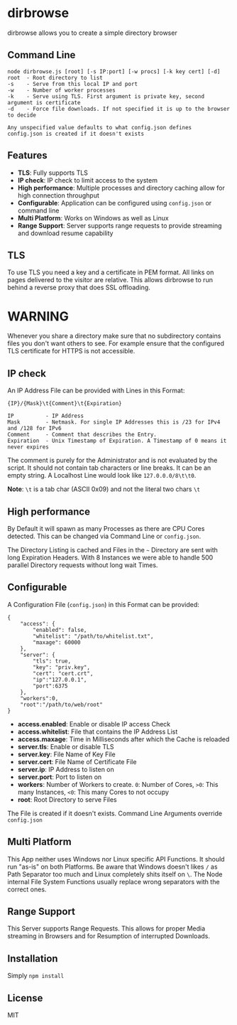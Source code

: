 dirbrowse
=========

dirbrowse allows you to create a simple directory browser

Command Line
------------

	node dirbrowse.js [root] [-s IP:port] [-w procs] [-k key cert] [-d]
	root  - Root directory to list
	-s    - Serve from this local IP and port
	-w    - Number of worker processes
	-k    - Serve using TLS. First argument is private key, second argument is certificate
	-d    - Force file downloads. If not specified it is up to the browser to decide
	
	Any unspecified value defaults to what config.json defines
	config.json is created if it doesn't exists

Features
--------

- **TLS**: Fully supports TLS
- **IP check**: IP check to limit access to the system
- **High performance**: Multiple processes and directory caching allow for high connection throughput
- **Configurable**: Application can be configured using `config.json` or command line
- **Multi Platform**: Works on Windows as well as Linux
- **Range Support**: Server supports range requests to provide streaming and download resume capability

TLS
---

To use TLS you need a key and a certificate in PEM format.
All links on pages delivered to the visitor are relative.
This allows dirbrowse to run behind a reverse proxy that does SSL offloading.

WARNING
=======

Whenever you share a directory make sure that no subdirectory contains files you don't want others to see.
For example ensure that the configured TLS certificate for HTTPS is not accessible.

IP check
--------

An IP Address File can be provided with Lines in this Format:

    {IP}/{Mask}\t{Comment}\t{Expiration}
	
	IP          - IP Address
	Mask        - Netmask. For single IP Addresses this is /23 for IPv4 and /128 for IPv6
	Comment     - Comment that describes the Entry.
	Expiration  - Unix Timestamp of Expiration. A Timestamp of 0 means it never expires

The comment is purely for the Administrator and is not evaluated by the script.
It should not contain tab characters or line breaks.
It can be an empty string.
A Localhost Line would look like `127.0.0.0/8\t\t0`.

**Note**: `\t` is a tab char (ASCII 0x09) and not the literal two chars `\t`

High performance
----------------

By Default it will spawn as many Processes as there are CPU Cores detected.
This can be changed via Command Line or `config.json`.

The Directory Listing is cached and Files in the `~` Directory are sent with long Expiration Headers.
With 8 Instances we were able to handle 500 parallel Directory requests without long wait Times.

Configurable
------------

A Configuration File (`config.json`) in this Format can be provided:

	{
		"access": {
			"enabled": false,
			"whitelist": "/path/to/whitelist.txt",
			"maxage": 60000
		},
		"server": {
			"tls": true,
			"key": "priv.key",
			"cert": "cert.crt",
			"ip":"127.0.0.1",
			"port":6375
		},
		"workers":0,
		"root":"/path/to/web/root"
	}

- **access.enabled**: Enable or disable IP access Check
- **access.whitelist**: File that contains the IP Address List
- **access.maxage**: Time in Milliseconds after which the Cache is reloaded
- **server.tls**: Enable or disable TLS
- **server.key**: File Name of Key File
- **server.cert**: File Name of Certificate File
- **server.ip**: IP Address to listen on
- **server.port**: Port to listen on
- **workers**: Number of Workers to create. `0`: Number of Cores, `>0`: This many Instances, `<0`: This many Cores to not occupy
- **root**: Root Directory to serve Files

The File is created if it doesn't exists. Command Line Arguments override `config.json`

Multi Platform
--------------

This App neither uses Windows nor Linux specific API Functions. It should run "as-is" on both Platforms.
Be aware that Windows doesn't likes `/` as Path Separator too much and Linux completely shits itself on `\`.
The Node internal File System Functions usually replace wrong separators with the correct ones.

Range Support
-------------

This Server supports Range Requests.
This allows for proper Media streaming in Browsers and for Resumption of interrupted Downloads.

Installation
------------

Simply `npm install`

License
-------

MIT